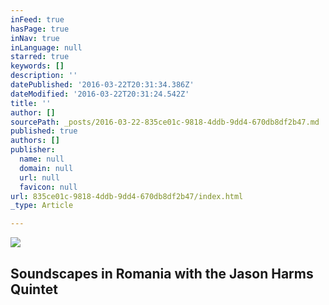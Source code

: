 ```yaml
---
inFeed: true
hasPage: true
inNav: true
inLanguage: null
starred: true
keywords: []
description: ''
datePublished: '2016-03-22T20:31:34.386Z'
dateModified: '2016-03-22T20:31:24.542Z'
title: ''
author: []
sourcePath: _posts/2016-03-22-835ce01c-9818-4ddb-9dd4-670db8df2b47.md
published: true
authors: []
publisher:
  name: null
  domain: null
  url: null
  favicon: null
url: 835ce01c-9818-4ddb-9dd4-670db8df2b47/index.html
_type: Article

---
```

![](https://the-grid-user-content.s3-us-west-2.amazonaws.com/09c420f1-886b-4243-bf87-17f073cdd339.jpg)

## Soundscapes in Romania with the Jason Harms Quintet